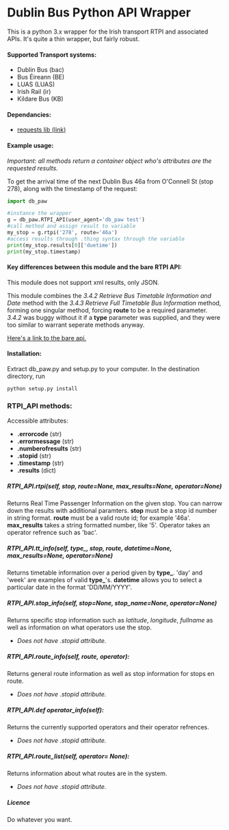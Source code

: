 # Dublin Bus Python API Wrapper

This is a python 3.x wrapper for the Irish transport RTPI and associated APIs. It's quite a thin wrapper, but fairly robust. 

#### Supported Transport systems:
- Dublin Bus (bac)
- Bus Éireann (BE)
- LUAS  (LUAS)
- Irish Rail (ir)
- Kildare Bus (KB)

#### Dependancies:
 * [requests lib (link)](http://docs.python-requests.org/en/master/)

#### Example usage:
*Important: all methods return a container object who's attributes are the requested results.*

To get the arrival time of the next Dublin Bus 46a from O'Connell St (stop 278), along with the timestamp of the request:

```python
import db_paw

#instance the wrapper
g = db_paw.RTPI_API(user_agent='db_paw test')
#call method and assign result to variable
my_stop = g.rtpi('278', route='46a')
#access results through .thing syntax through the variable
print(my_stop.results[0]['duetime'])
print(my_stop.timestamp)
```

#### Key differences between this module and the bare RTPI API:

This module does not support xml results, only JSON.

This module combines the *3.4.2 Retrieve Bus Timetable Information and Date*  method with the *3.4.3 Retrieve Full Timetable Bus Information* method, forming one singular method, forcing **route** to be a required parameter. *3.4.2* was buggy without it if a **type** parameter was supplied, and they were too similar to warrant seperate methods anyway.

[Here's a link to the bare api.](https://data.dublinked.ie/dataset/c9df9a0b-d17a-40ff-a5d4-01da0cf08617/resource/4b9f2c4f-6bf5-4958-a43a-f12dab04cf61/download/rtpirestapispecification.pdf)

#### Installation:
Extract db_paw.py and setup.py to your computer. In the destination directory, run
```
python setup.py install
```


### RTPI_API methods:

Accessible attributes:
- **.errorcode** (str)
- **.errormessage** (str)
- **.numberofresults** (str)
- **.stopid** (str)
- **.timestamp** (str)
- **.results** (dict)

##### RTPI_API.rtpi(self, stop, route=None, max_results=None, operator=None)
Returns Real Time Passenger Information on the given stop. You can narrow down the results with additional paramters.
**stop** must be a stop id number in string format. **route** must be a valid route id; for example '46a'. **max_results** takes a string formatted number, like '5'. Operator takes an operator refrence such as 'bac'.

##### RTPI_API.tt_info(self, type_, stop, route, datetime=None, max_results=None, operator=None)
Returns timetable information over a period given by **type_**. 'day' and 'week' are examples of valid **type_**'s. **datetime** allows you to select a particular date in the format 'DD/MM/YYYY'.

##### RTPI_API.stop_info(self, stop=None, stop_name=None, operator=None)
Returns specific stop information such as *latitude*, *longitude*, *fullname* as well as information on what operators use the stop.
- *Does not have .stopid attribute.*

##### RTPI_API.route_info(self, route, operator):
Returns general route information as well as stop information for stops en route.
- *Does not have .stopid attribute.*

##### RTPI_API.def operator_info(self):
Returns the currently supported operators and their operator refrences.
- *Does not have .stopid attribute.*

##### RTPI_API.route_list(self, operator= None):
Returns information about what routes are in the system.
- *Does not have .stopid attribute.*

##### Licence
Do whatever you want.